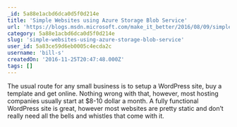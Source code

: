 ```yaml
---
_id: 5a88e1acbd6dca0d5f0d214e
title: 'Simple Websites using Azure Storage Blob Service'
url: 'https://blogs.msdn.microsoft.com/make_it_better/2016/08/09/simple-websites-using-azure-storage-blob-service/'
category: 5a88e1acbd6dca0d5f0d214e
slug: 'simple-websites-using-azure-storage-blob-service'
user_id: 5a83ce59d6eb0005c4ecda2c
username: 'bill-s'
createdOn: '2016-11-25T20:47:48.000Z'
tags: []
---
```


The usual route for any small business is to setup a WordPress site, buy a template and get online. Nothing wrong with that, however, most hosting companies usually start at $8-10 dollar a month. A fully functional WordPress site is great, however most websites are pretty static and don’t really need all the bells and whistles that come with it.
